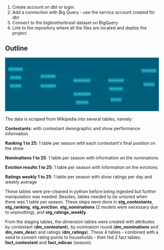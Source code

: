 1) Create account on dbt or login.
2) Add a connection with Big Query - use the service account created for dbt
3) Connect to the bigbrotherbrasil dataset on BigQuery 
4) Link to the repository where all the files are located and deploy the project.

## Outline

![lineage](lineage.png)

The data is scraped from Wikipedia into several tables, namely:  

**Contestants**: with contestant demographic and show performance information  

**Ranking 1 to 25**: 1 table per season with each contestant's final position on the show  

**Nominations 1 to 25**: 1 table per season with information on the nominations  

**Eviction results 1 to 25**: 1 table per season with information on the evictions  

**Ratings weekly 1 to 25**: 1 table per season with show ratings per day and weekly average  


These tables were pre-cleaned in python before being ingested but further manipulation was needed. Besides, tables needed to be unioned when there was 1 table per season.
These steps were done in **stg_contestants**, **stg_ranking**, **stg_eviction**, **stg_nominations** (2 models were necessary due to unpivotting), and **stg_ratings_weekly**.

From the staging tables, the dimension tables were created with attributes by contestant (**dm_contestant**), by nomination round (**dm_nominations** and **dm_nom_desc**) and ratings (**dm_ratings**). These 4 tables - combined with a seed to convert rating points to households - then fed 2 fact tables: **fact_contestant** and **fact_edicao** (season).

